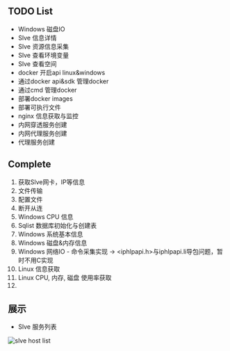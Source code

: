 ## TODO List
- Windows 磁盘IO
- Slve 信息详情
- Slve 资源信息采集
- Slve 查看环境变量
- Slve 查看空间
- docker 开启api linux&windows
- 通过docker api&sdk 管理docker
- 通过cmd 管理docker
- 部署docker images
- 部署可执行文件
- nginx 信息获取与监控
- 内网穿透服务创建
- 内网代理服务创建
- 代理服务创建

## Complete
1. 获取Slve网卡，IP等信息
2. 文件传输 
3. 配置文件
4. 断开从连
5. Windows CPU 信息
6. Sqlist 数据库初始化与创建表
7. Windows 系统基本信息
8. Windows 磁盘&内存信息
9. Windows 网络IO - 命令采集实现 -> <iphlpapi.h>与iphlpapi.li导包问题，暂时不用C实现
10. Linux 信息获取
11. Linux CPU, 内存, 磁盘 使用率获取
12. 


## 展示
- Slve 服务列表

![slve host list ](https://file.mange.run/mange-server_manage/20201208134139.png)

